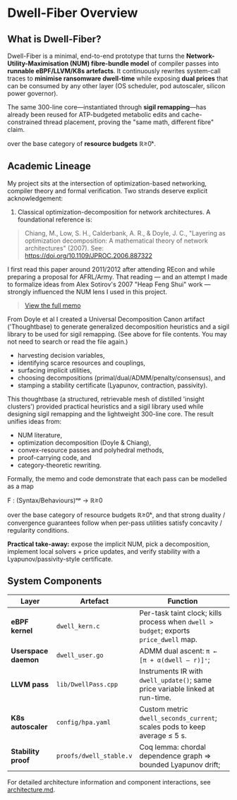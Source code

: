 # Dwell-Fiber Overview

## What is Dwell-Fiber?

Dwell-Fiber is a minimal, end-to-end prototype that turns the **Network-Utility-Maximisation (NUM) fibre-bundle model** of compiler passes into **runnable eBPF/LLVM/K8s artefacts**. It continuously rewrites system-call traces to **minimise ransomware dwell-time** while exposing **dual prices** that can be consumed by any other layer (OS scheduler, pod autoscaler, silicon power governor).

The same 300-line core—instantiated through **sigil remapping**—has already been reused for ATP-budgeted metabolic edits and cache-constrained thread placement, proving the "same math, different fibre" claim.

over the base category of **resource budgets** ℝ≥0ᵏ.
## Academic Lineage

My project sits at the intersection of optimization-based networking, compiler theory and formal verification. Two strands deserve explicit acknowledgement:


1) Classical optimization-decomposition for network architectures. A foundational reference is:

> Chiang, M., Low, S. H., Calderbank, A. R., & Doyle, J. C., "Layering as optimization decomposition: A mathematical theory of network architectures" (2007). See: https://doi.org/10.1109/JPROC.2006.887322

I first read this paper around 2011/2012 after attending REcon and while preparing a proposal for AFRL/Army. That reading — and an attempt I made to formalize ideas from Alex Sotirov's 2007 "Heap Feng Shui" work — strongly influenced the NUM lens I used in this project.


> [View the full memo](../docs/memo-fibered-compiler-2025.pdf)

From Doyle et al I created a Universal Decomposition Canon artifact ('Thoughtbase) to generate generalized decomposition heuristics and a sigil library to be used for sigil remapping. (See <attachments> above for file contents. You may not need to search or read the file again.)

- harvesting decision variables,  
- identifying scarce resources and couplings,  
- surfacing implicit utilities,  
- choosing decompositions (primal/dual/ADMM/penalty/consensus), and  
- stamping a stability certificate (Lyapunov, contraction, passivity).

This thoughtbase (a structured, retrievable mesh of distilled 'insight clusters') provided practical heuristics and a sigil library used while designing sigil remapping and the lightweight 300-line core. The result unifies ideas from:

- NUM literature,
- optimization decomposition (Doyle & Chiang),
- convex-resource passes and polyhedral methods,
- proof-carrying code, and
- category-theoretic rewriting.

Formally, the memo and code demonstrate that each pass can be modelled as a map

F : (Syntax/Behaviours)ᵒᵖ → ℝ≥0

over the base category of resource budgets ℝ≥0ᵏ, and that strong duality / convergence guarantees follow when per-pass utilities satisfy concavity / regularity conditions.

**Practical take-away:** expose the implicit NUM, pick a decomposition, implement local solvers + price updates, and verify stability with a Lyapunov/passivity-style certificate.

## System Components

| Layer | Artefact | Function |
|---|---|---|
| **eBPF kernel** | `dwell_kern.c` | Per-task taint clock; kills process when `dwell > budget`; exports `price_dwell` map. |
| **Userspace daemon** | `dwell_user.go` | ADMM dual ascent: `π ← [π + α(dwell – r)]⁺`;  |
| **LLVM pass** | `lib/DwellPass.cpp` | Instruments IR with `dwell_update()`; same price variable linked at run-time. |
| **K8s autoscaler** | `config/hpa.yaml` | Custom metric `dwell_seconds_current`; scales pods to keep average ≤ 5 s. |
| **Stability proof** | `proofs/dwell_stable.v` | Coq lemma: chordal dependence graph ⇒ bounded Lyapunov drift;  |

For detailed architecture information and component interactions, see [architecture.md](architecture.md).


